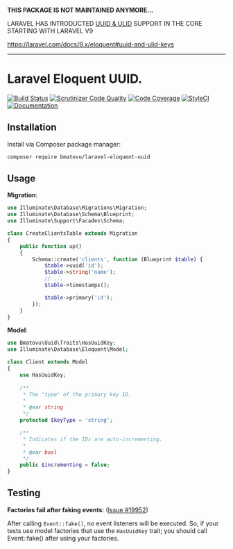 **THIS PACKAGE IS NOT MAINTAINED ANYMORE...**

LARAVEL HAS INTRODUCTED [UUID & ULID](https://laravel.com/docs/9.x/eloquent#uuid-and-ulid-keys) SUPPORT IN THE CORE STARTING WITH LARAVEL V9

https://laravel.com/docs/9.x/eloquent#uuid-and-ulid-keys

<hr/>

# Laravel Eloquent UUID.

[![Build Status](https://travis-ci.org/mtvbrianking/laravel-eloquent-uuid.svg?branch=master)](https://travis-ci.org/mtvbrianking/laravel-eloquent-uuid)
[![Scrutinizer Code Quality](https://scrutinizer-ci.com/g/mtvbrianking/laravel-eloquent-uuid/badges/quality-score.png?b=master)](https://scrutinizer-ci.com/g/mtvbrianking/laravel-eloquent-uuid/?branch=master)
[![Code Coverage](https://scrutinizer-ci.com/g/mtvbrianking/laravel-eloquent-uuid/badges/coverage.png?b=master)](https://scrutinizer-ci.com/g/mtvbrianking/laravel-eloquent-uuid/?branch=master)
[![StyleCI](https://github.styleci.io/repos/230607368/shield?branch=master)](https://github.styleci.io/repos/230607368)
[![Documentation](https://img.shields.io/badge/Documentation-Blue)](https://mtvbrianking.github.io/laravel-eloquent-uuid)

## Installation

Install via Composer package manager:

```bash
composer require bmatovu/laravel-eloquent-uuid
```

## Usage

**Migration**:

```php
use Illuminate\Database\Migrations\Migration;
use Illuminate\Database\Schema\Blueprint;
use Illuminate\Support\Facades\Schema;

class CreateClientsTable extends Migration
{
    public function up()
    {
        Schema::create('clients', function (Blueprint $table) {
            $table->uuid('id');
            $table->string('name');
            // ...
            $table->timestamps();

            $table->primary('id');
        });
    }
}
```

**Model**:

```php
use Bmatovu\Uuid\Traits\HasUuidKey;
use Illuminate\Database\Eloquent\Model;

class Client extends Model
{
    use HasUuidKey;
    
    /**
     * The "type" of the primary key ID.
     *
     * @var string
     */
    protected $keyType = 'string';

    /**
     * Indicates if the IDs are auto-incrementing.
     *
     * @var bool
     */
    public $incrementing = false;
}
```

## Testing

**Factories fail after faking events**: ([Issue #19952](https://github.com/laravel/framework/issues/19952))

After calling `Event::fake()`, no event listeners will be executed. So, if your tests use model factories that use the `HasUuidKey` trait; you should call Event::fake() after using your factories.
